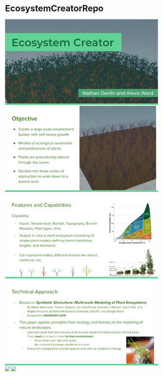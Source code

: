 # EcosystemCreatorRepo

![](Documentation/1.png)
![](Documentation/2.png)
![](Documentation/3.png)
![](Documentation/4.png)
![](Documentation/5.gif)
![](Documentation/6.gif)

